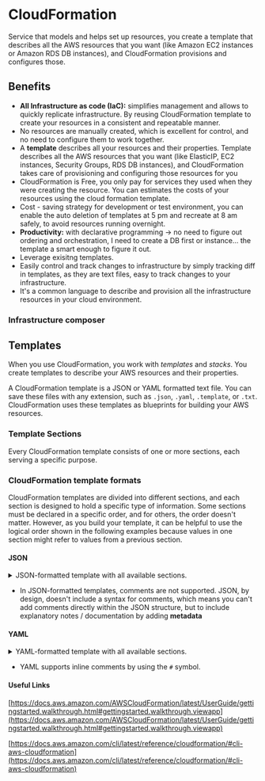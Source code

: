 # CloudFormation

Service that models and helps set up resources, you create a template that describes all the AWS resources that you want (like Amazon EC2 instances or Amazon RDS DB instances), and CloudFormation provisions and configures those.&#x20;

## Benefits

* **All Infrastructure as code (IaC):** simplifies management and allows to quickly replicate infrastructure. By reusing  CloudFormation template to create your resources in a consistent and repeatable manner.
* No resources are manually created, which is excellent for control, and no need to configure them to work together.
* A **template** describes all your resources and their properties. Template describes all the AWS resources that you want (like ElasticIP, EC2 instances, Security Groups, RDS DB instances), and CloudFormation takes care of provisioning and configuring those resources for you
* CloudFormation is Free, you only pay for services they used when they were creating the resource. You can estimates the costs of your resources using the cloud formation template.
* Cost - saving strategy for  development or test environment, you can enable the auto deletion of templates at 5 pm and recreate at 8 am safely, to avoid resources running overnight.
* **Productivity:** with declarative programming → no need to figure out ordering and orchestration, I need to create a DB first or instance… the template a smart enough to figure it out.
* Leverage exisitng templates.
* Easily control and track changes to infrastructure by simply tracking diff in templates, as they are text files, easy to track changes to your infrastructure.
* It's a common language to describe and provision all the infrastructure resources in your cloud environment.

### Infrastructure composer

## Templates

When you use CloudFormation, you work with _templates_ and _stacks_. You create templates to describe your AWS resources and their properties.

A CloudFormation template is a JSON or YAML formatted text file. You can save these files with any extension, such as `.json`, `.yaml`, `.template`, or `.txt`. CloudFormation uses these templates as blueprints for building your AWS resources.

### Template Sections

Every CloudFormation template consists of one or more sections, each serving a specific purpose.



### CloudFormation template formats <a href="#template-formats" id="template-formats"></a>

CloudFormation templates are divided into different sections, and each section is designed to hold a specific type of information. Some sections must be declared in a specific order, and for others, the order doesn't matter. However, as you build your template, it can be helpful to use the logical order shown in the following examples because values in one section might refer to values from a previous section.

#### JSON

<details>

<summary>JSON-formatted template with all available sections.</summary>

```json
{
  "AWSTemplateFormatVersion" : "version date",

  "Description" : "JSON string",

  "Metadata" : {
    template metadata
  },

  "Parameters" : {
    set of parameters
  },
  
  "Rules" : {
    set of rules
  },

  "Mappings" : {
    set of mappings
  },

  "Conditions" : {
    set of conditions
  },

  "Transform" : {
    set of transforms
  },

  "Resources" : {
    set of resources
  },
  
  "Outputs" : {
    set of outputs
  }
}
```



</details>

* In JSON-formatted templates, comments are not supported. JSON, by design, doesn't include a syntax for comments, which means you can't add comments directly within the JSON structure, but to include explanatory notes / documentation by adding **metadata**

#### YAML

<details>

<summary>YAML-formatted template with all available sections.</summary>

```yaml
---
AWSTemplateFormatVersion: version date

Description:
  String

Metadata:
  template metadata

Parameters:
  set of parameters

Rules:
  set of rules

Mappings:
  set of mappings

Conditions:
  set of conditions

Transform:
  set of transforms

Resources:
  set of resources

Outputs:
  set of outputs

```



</details>

* YAML supports inline comments by using the `#` symbol.



#### Useful Links

[https://docs.aws.amazon.com/AWSCloudFormation/latest/UserGuide/gettingstarted.walkthrough.html#gettingstarted.walkthrough.viewapp](https://docs.aws.amazon.com/AWSCloudFormation/latest/UserGuide/gettingstarted.walkthrough.html#gettingstarted.walkthrough.viewapp)

[https://docs.aws.amazon.com/cli/latest/reference/cloudformation/#cli-aws-cloudformation](https://docs.aws.amazon.com/cli/latest/reference/cloudformation/#cli-aws-cloudformation)




